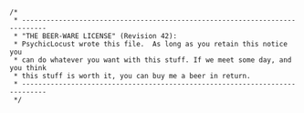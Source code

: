     /*
     * ----------------------------------------------------------------------------
     * "THE BEER-WARE LICENSE" (Revision 42):
     * PsychicLocust wrote this file.  As long as you retain this notice you
     * can do whatever you want with this stuff. If we meet some day, and you think
     * this stuff is worth it, you can buy me a beer in return.
     * ----------------------------------------------------------------------------
     */
